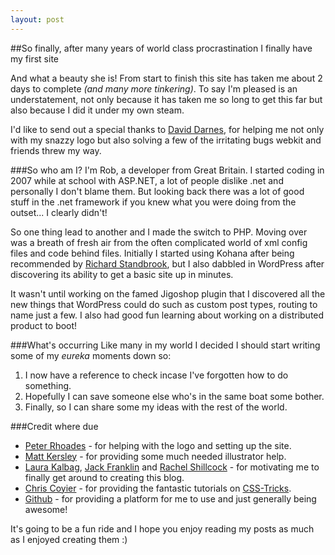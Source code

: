 ```yaml
---
layout: post
---
```


##So finally, after many years of world class procrastination I finally have my first site

And what a beauty she is! From start to finish this site has taken me about 2 days to complete _(and many more tinkering)_. To say I'm pleased is an understatement, not only because it has taken me so long to get this far but also because I did it under my own steam.

I'd like to send out a special thanks to [David Darnes], for helping me not only with my snazzy logo but also solving a few of the irritating bugs webkit and friends threw my way.

###So who am I?
I'm Rob, a developer from Great Britain. I started coding in 2007 while at school with ASP.NET, a lot of people dislike .net and personally I don't blame them. But looking back there was a lot of good stuff in the .net framework if you knew what you were doing from the outset... I clearly didn't!

So one thing lead to another and I made the switch to PHP. Moving over was a breath of fresh air from the often complicated world of xml config files and code behind files. Initially I started using Kohana after being recommended by [Richard Standbrook], but I also dabbled in WordPress after discovering its ability to get a basic site up in minutes.

It wasn't until working on the famed Jigoshop plugin that I discovered all the new things that WordPress could do such as custom post types, routing to name just a few. I also had good fun learning about working on a distributed product to boot!

###What's occurring
Like many in my world I decided I should start writing some of my *eureka* moments down so:
1. I now have a reference to check incase I've forgotten how to do something.
2. Hopefully I can save someone else who's in the same boat some bother.
3. Finally, so I can share some my ideas with the rest of the world.

###Credit where due

* [Peter Rhoades] - for helping with the logo and setting up the site.
* [Matt Kersley] - for providing some much needed illustrator help.
* [Laura Kalbag], [Jack Franklin] and [Rachel Shillcock] - for motivating me to finally get around to creating this blog.
* [Chris Coyier] - for providing the fantastic tutorials on [CSS-Tricks].
* [Github] - for providing a platform for me to use and just generally being awesome!

It's going to be a fun ride and I hope you enjoy reading my posts as much as I enjoyed creating them :)

[David Darnes]:   http://twitter.com/daviddarnes
[Richard Standbrook]: http://twitter.com/richstandbrook
[Peter Rhoades]:    http://twitter.com/createdbypete
[Matt Kersley]:    http://twitter.com/kersley
[Laura Kalbag]:   http://twitter.com/laurakalbag
[Jack Franklin]:    http://twitter.com/Jack_Franklin
[Rachel Shillcock]:  http://twitter.com/missrachilli
[Chris Coyier]:   http://twitter.com/chriscoyier
[Github]:  http://github.com
[CSS-Tricks]: http://css-tricks.com